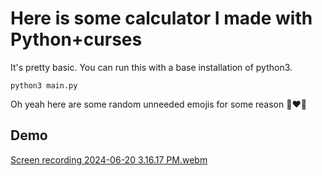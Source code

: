 # Here is some calculator I made with Python+curses

It's pretty basic. You can run this with a base installation of python3.

`python3 main.py`

Oh yeah here are some random unneeded emojis for some reason 🐍❤️🐁

## Demo
[Screen recording 2024-06-20 3.16.17 PM.webm](https://github.com/gamemake-eng/Curses_calc/assets/63882211/4b6b8799-a44d-40cd-bce0-a79956aaf71e)
